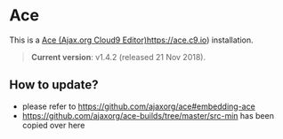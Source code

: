 Ace
===

This is a [Ace (Ajax.org Cloud9 Editor)]()https://ace.c9.io) installation.

> **Current version**: v1.4.2 (released 21 Nov 2018).

## How to update?

* please refer to https://github.com/ajaxorg/ace#embedding-ace
* https://github.com/ajaxorg/ace-builds/tree/master/src-min has been copied over here
